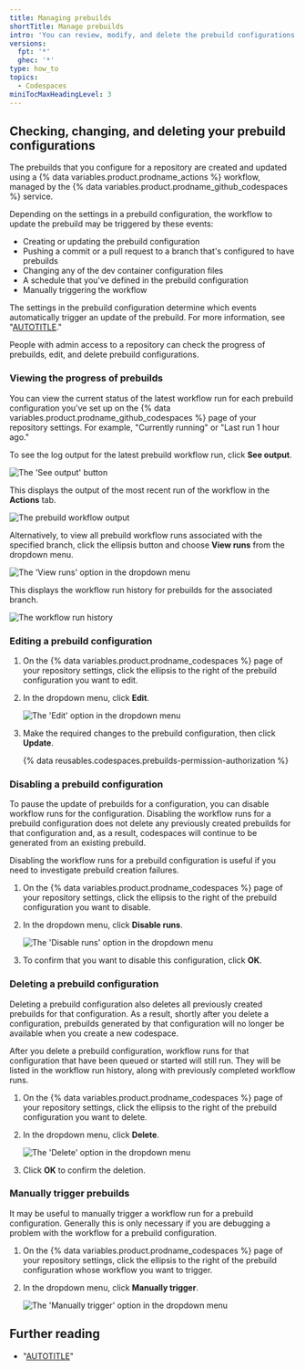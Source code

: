 ```yaml
---
title: Managing prebuilds
shortTitle: Manage prebuilds
intro: 'You can review, modify, and delete the prebuild configurations for your repository.'
versions:
  fpt: '*'
  ghec: '*'
type: how_to
topics:
  - Codespaces
miniTocMaxHeadingLevel: 3
---
```


## Checking, changing, and deleting your prebuild configurations

The prebuilds that you configure for a repository are created and updated using a {% data variables.product.prodname_actions %} workflow, managed by the {% data variables.product.prodname_github_codespaces %} service. 

Depending on the settings in a prebuild configuration, the workflow to update the prebuild may be triggered by these events:

* Creating or updating the prebuild configuration
* Pushing a commit or a pull request to a branch that's configured to have prebuilds
* Changing any of the dev container configuration files
* A schedule that you've defined in the prebuild configuration
* Manually triggering the workflow

The settings in the prebuild configuration determine which events automatically trigger an update of the prebuild. For more information, see "[AUTOTITLE](/codespaces/prebuilding-your-codespaces/configuring-prebuilds#configuring-prebuilds)." 

People with admin access to a repository can check the progress of prebuilds, edit, and delete prebuild configurations. 

### Viewing the progress of prebuilds
You can view the current status of the latest workflow run for each prebuild configuration you've set up on the {% data variables.product.prodname_github_codespaces %} page of your repository settings. For example, "Currently running" or "Last run 1 hour ago."

To see the log output for the latest prebuild workflow run, click **See output**.

![The 'See output' button](/assets/images/help/codespaces/prebuilds-see-output.png) 

This displays the output of the most recent run of the workflow in the **Actions** tab.

![The prebuild workflow output](/assets/images/help/codespaces/prebuilds-log-output.png) 

Alternatively, to view all prebuild workflow runs associated with the specified branch, click the ellipsis button and choose **View runs** from the dropdown menu.

![The 'View runs' option in the dropdown menu](/assets/images/help/codespaces/prebuilds-view-runs.png) 

This displays the workflow run history for prebuilds for the associated branch.

![The workflow run history](/assets/images/help/codespaces/prebuilds-workflow-runs.png) 

### Editing a prebuild configuration

1. On the {% data variables.product.prodname_codespaces %} page of your repository settings, click the ellipsis to the right of the prebuild configuration you want to edit.
1. In the dropdown menu, click **Edit**.
 
   ![The 'Edit' option in the dropdown menu](/assets/images/help/codespaces/prebuilds-edit.png) 

1. Make the required changes to the prebuild configuration, then click **Update**. 

   {% data reusables.codespaces.prebuilds-permission-authorization %}


### Disabling a prebuild configuration

To pause the update of prebuilds for a configuration, you can disable workflow runs for the configuration. Disabling the workflow runs for a prebuild configuration does not delete any previously created prebuilds for that configuration and, as a result, codespaces will continue to be generated from an existing prebuild.

Disabling the workflow runs for a prebuild configuration is useful if you need to investigate prebuild creation failures.

1. On the {% data variables.product.prodname_codespaces %} page of your repository settings, click the ellipsis to the right of the prebuild configuration you want to disable.
1. In the dropdown menu, click **Disable runs**.

   ![The 'Disable runs' option in the dropdown menu](/assets/images/help/codespaces/prebuilds-disable.png)

1. To confirm that you want to disable this configuration, click **OK**.

### Deleting a prebuild configuration

Deleting a prebuild configuration also deletes all previously created prebuilds for that configuration. As a result, shortly after you delete a configuration, prebuilds generated by that configuration will no longer be available when you create a new codespace.

After you delete a prebuild configuration, workflow runs for that configuration that have been queued or started will still run. They will be listed in the workflow run history, along with previously completed workflow runs.

1. On the {% data variables.product.prodname_codespaces %} page of your repository settings, click the ellipsis to the right of the prebuild configuration you want to delete.
1. In the dropdown menu, click **Delete**.

   ![The 'Delete' option in the dropdown menu](/assets/images/help/codespaces/prebuilds-delete.png)

1. Click **OK** to confirm the deletion.

### Manually trigger prebuilds

It may be useful to manually trigger a workflow run for a prebuild configuration. Generally this is only necessary if you are debugging a problem with the workflow for a prebuild configuration.

1. On the {% data variables.product.prodname_codespaces %} page of your repository settings, click the ellipsis to the right of the prebuild configuration whose workflow you want to trigger.
1. In the dropdown menu, click **Manually trigger**.

   ![The 'Manually trigger' option in the dropdown menu](/assets/images/help/codespaces/prebuilds-manually-trigger.png) 

## Further reading

- "[AUTOTITLE](/codespaces/troubleshooting/troubleshooting-prebuilds)"

